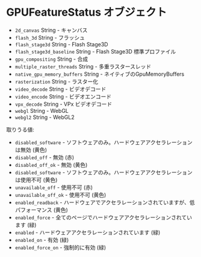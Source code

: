# GPUFeatureStatus オブジェクト

* `2d_canvas` String - キャンバス
* `flash_3d` String - フラッシュ
* `flash_stage3d` String - Flash Stage3D
* `flash_stage3d_baseline` String - Flash Stage3D 標準プロファイル
* `gpu_compositing` String - 合成
* `multiple_raster_threads` String - 多重ラスタースレッド
* `native_gpu_memory_buffers` String - ネイティブのGpuMemoryBuffers
* `rasterization` String - ラスター化
* `video_decode` String - ビデオデコード
* `video_encode` String - ビデオエンコード
* `vpx_decode` String - VPx ビデオデコード
* `webgl` String - WebGL
* `webgl2` String - WebGL2

取りうる値:

* `disabled_software` - ソフトウェアのみ。ハードウェアアクセラレーションは無効 (黄色)
* `disabled_off` - 無効 (赤)
* `disabled_off_ok` - 無効 (黄色)
* `disabled_software` - ソフトウェアのみ。ハードウェアアクセラレーションは使用不可 (黄色)
* `unavailable_off` - 使用不可 (赤)
* `unavailable_off_ok` - 使用不可 (黄色)
* `enabled_readback` - ハードウェアでアクセラレーションされていますが、低パフォーマンス (黄色)
* `enabled_force` - 全てのページでハードウェアアクセラレーションされています (緑)
* `enabled` - ハードウェアアクセラレーションされています (緑)
* `enabled_on` - 有効 (緑)
* `enabled_force_on` - 強制的に有効 (緑)